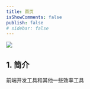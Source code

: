 ```yaml
---
title: 首页
isShowComments: false
publish: false
# sidebar: false
---
```


![](https://tva1.sinaimg.cn/large/0081Kckwly1gk8xbu57b0j30m808caa3.jpg)


## 1. 简介

前端开发工具和其他一些效率工具

